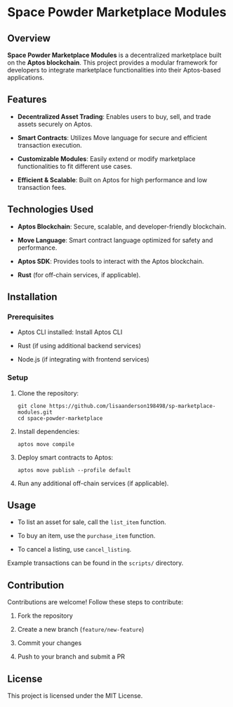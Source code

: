 
# Space Powder Marketplace Modules

## Overview

**Space Powder Marketplace Modules** is a decentralized marketplace built on the **Aptos blockchain**. This project provides a modular framework for developers to integrate marketplace functionalities into their Aptos-based applications.

## Features

-   **Decentralized Asset Trading**: Enables users to buy, sell, and trade assets securely on Aptos.
    
-   **Smart Contracts**: Utilizes Move language for secure and efficient transaction execution.
    
-   **Customizable Modules**: Easily extend or modify marketplace functionalities to fit different use cases.
    
-   **Efficient & Scalable**: Built on Aptos for high performance and low transaction fees.
    

## Technologies Used

-   **Aptos Blockchain**: Secure, scalable, and developer-friendly blockchain.
    
-   **Move Language**: Smart contract language optimized for safety and performance.
    
-   **Aptos SDK**: Provides tools to interact with the Aptos blockchain.
    
-   **Rust** (for off-chain services, if applicable).
    

## Installation

### Prerequisites

-   Aptos CLI installed: Install Aptos CLI
    
-   Rust (if using additional backend services)
    
-   Node.js (if integrating with frontend services)
    

### Setup

1.  Clone the repository:
    
    ```
    git clone https://github.com/lisaanderson198498/sp-marketplace-modules.git
    cd space-powder-marketplace
    ```
    
2.  Install dependencies:
    
    ```
    aptos move compile
    ```
    
3.  Deploy smart contracts to Aptos:
    
    ```
    aptos move publish --profile default
    ```
    
4.  Run any additional off-chain services (if applicable).
    

## Usage

-   To list an asset for sale, call the `list_item` function.
    
-   To buy an item, use the `purchase_item` function.
    
-   To cancel a listing, use `cancel_listing`.
    

Example transactions can be found in the `scripts/` directory.

## Contribution

Contributions are welcome! Follow these steps to contribute:

1.  Fork the repository
    
2.  Create a new branch (`feature/new-feature`)
    
3.  Commit your changes
    
4.  Push to your branch and submit a PR
    

## License

This project is licensed under the MIT License.
